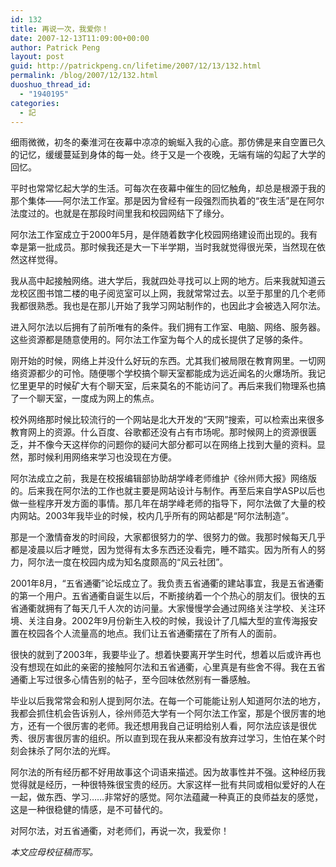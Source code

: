 ```yaml
---
id: 132
title: 再说一次，我爱你！
date: 2007-12-13T11:09:00+00:00
author: Patrick Peng
layout: post
guid: http://patrickpeng.cn/lifetime/2007/12/13/132.html
permalink: /blog/2007/12/132.html
duoshuo_thread_id:
  - "1940195"
categories:
  - 記
---
```

<p>细雨微微，初冬的秦淮河在夜幕中凉凉的蜿蜒入我的心底。那仿佛是来自空置已久的记忆，缓缓蔓延到身体的每一处。终于又是一个夜晚，无端有端的勾起了大学的回忆。</p>  <p>平时也常常忆起大学的生活。可每次在夜幕中催生的回忆触角，却总是根源于我的那个集体——阿尔法工作室。那是因为曾经有一段强烈而执着的“夜生活”是在阿尔法度过的。也就是在那段时间里我和校园网结下了缘分。 </p>  <p>阿尔法工作室成立于2000年5月，是伴随着数字化校园网络建设而出现的。我有幸是第一批成员。那时候我还是大一下半学期，当时我就觉得很光荣，当然现在依然这样觉得。 </p>  <p>我从高中起接触网络。进大学后，我就四处寻找可以上网的地方。后来我就知道云龙校区图书馆二楼的电子阅览室可以上网，我就常常过去。以至于那里的几个老师我都很熟悉。我也是在那儿开始了我学习网站制作的，也因此才会被选入阿尔法。 </p>  <p>进入阿尔法以后拥有了前所唯有的条件。我们拥有工作室、电脑、网络、服务器。这些资源都是随意使用的。阿尔法工作室为每个人的成长提供了足够的条件。 </p>  <p>刚开始的时候，网络上并没什么好玩的东西。尤其我们被局限在教育网里。一切网络资源都少的可怜。随便哪个学校搞个聊天室都能成为远近闻名的火爆场所。我记忆里更早的时候矿大有个聊天室，后来莫名的不能访问了。再后来我们物理系也搞了一个聊天室，一度成为网上的焦点。 </p>  <p>校外网络那时候比较流行的一个网站是北大开发的“天网”搜索，可以检索出来很多教育网上的资源。什么百度、谷歌都还没有占有市场呢。那时候网上的资源很匮乏，并不像今天这样你的问题你的疑问大部分都可以在网络上找到大量的资料。显然，那时候利用网络来学习也没现在方便。 </p>  <p>阿尔法成立之前，我是在校报编辑部协助胡学峰老师维护《徐州师大报》网络版的。后来我在阿尔法的工作也就主要是网站设计与制作。再至后来自学ASP以后也做一些程序开发方面的事情。那几年在胡学峰老师的指导下，阿尔法做了大量的校内网站。2003年我毕业的时候，校内几乎所有的网站都是“阿尔法制造”。 </p>  <p>那是一个激情奋发的时间段，大家都很努力的学、很努力的做。我那时候每天几乎都是凌晨以后才睡觉，因为觉得有太多东西还没看完，睡不踏实。因为所有人的努力，阿尔法一度在校园内成为知名度颇高的“风云社团”。 </p>  <p>2001年8月，“五省通衢”论坛成立了。我负责五省通衢的建站事宜，我是五省通衢的第一个用户。五省通衢自诞生以后，不断接纳着一个个热心的朋友们。很快的五省通衢就拥有了每天几千人次的访问量。大家慢慢学会通过网络关注学校、关注环境、关注自身。2002年9月份新生入校的时候，我设计了几幅大型的宣传海报安置在校园各个人流量高的地点。我们让五省通衢摆在了所有人的面前。 </p>  <p>很快的就到了2003年，我要毕业了。想着快要离开学生时代，想着以后或许再也没有想现在如此的亲密的接触阿尔法和五省通衢，心里真是有些舍不得。我在五省通衢上写过很多心情告别的帖子，至今回味依然别有一番感触。 </p>  <p>毕业以后我常常会和别人提到阿尔法。在每一个可能能让别人知道阿尔法的地方，我都会抓住机会告诉别人，徐州师范大学有一个阿尔法工作室，那是个很厉害的地方，还有一个很厉害的老师。我还想用我自己证明给别人看，阿尔法应该是很优秀、很厉害很厉害的组织。所以直到现在我从来都没有放弃过学习，生怕在某个时刻会抹杀了阿尔法的光辉。 </p>  <p>阿尔法的所有经历都不好用故事这个词语来描述。因为故事性并不强。这种经历我觉得就是经历，一种很特殊很宝贵的经历。大家这样一批有共同或相似爱好的人在一起，做东西、学习……非常好的感觉。阿尔法蕴藏一种真正的良师益友的感觉，这是一种很稳健的情感，是不可替代的。 </p>  <p>对阿尔法，对五省通衢，对老师们，再说一次，我爱你！ </p>  <p><em>本文应母校征稿而写。</em></p>